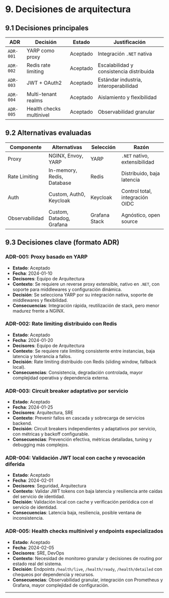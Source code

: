 # 9. Decisiones de arquitectura

## 9.1 Decisiones principales

| ADR        | Decisión                  | Estado    | Justificación                        |
|------------|---------------------------|-----------|--------------------------------------|
| `ADR-001`  | YARP como proxy           | Aceptado  | Integración `.NET` nativa            |
| `ADR-002`  | Redis rate limiting       | Aceptado  | Escalabilidad y consistencia distribuida |
| `ADR-003`  | JWT + OAuth2              | Aceptado  | Estándar industria, interoperabilidad|
| `ADR-004`  | Multi-tenant realms       | Aceptado  | Aislamiento y flexibilidad           |
| `ADR-005`  | Health checks multinivel  | Aceptado  | Observabilidad granular              |

## 9.2 Alternativas evaluadas

| Componente        | Alternativas           | Selección | Razón                        |
|-------------------|-----------------------|-----------|------------------------------|
| Proxy             | NGINX, Envoy, YARP    | YARP      | `.NET` nativo, extensibilidad|
| Rate Limiting     | In-memory, Redis, Database | Redis | Distribuido, baja latencia   |
| Auth              | Custom, Auth0, Keycloak | Keycloak | Control total, integración OIDC |
| Observabilidad    | Custom, Datadog, Grafana | Grafana Stack | Agnóstico, open source |

## 9.3 Decisiones clave (formato ADR)

### ADR-001: Proxy basado en YARP

- **Estado**: Aceptado
- **Fecha**: 2024-01-10
- **Decisores**: Equipo de Arquitectura
- **Contexto**: Se requiere un reverse proxy extensible, nativo en `.NET`, con soporte para middlewares y configuración dinámica.
- **Decisión**: Se selecciona YARP por su integración nativa, soporte de middlewares y flexibilidad.
- **Consecuencias**: Integración rápida, reutilización de stack, pero menor madurez frente a NGINX.

### ADR-002: Rate limiting distribuido con Redis

- **Estado**: Aceptado
- **Fecha**: 2024-01-20
- **Decisores**: Equipo de Arquitectura
- **Contexto**: Se requiere rate limiting consistente entre instancias, baja latencia y tolerancia a fallos.
- **Decisión**: Rate limiting distribuido con Redis (sliding window, fallback local).
- **Consecuencias**: Consistencia, degradación controlada, mayor complejidad operativa y dependencia externa.

### ADR-003: Circuit breaker adaptativo por servicio

- **Estado**: Aceptado
- **Fecha**: 2024-01-25
- **Decisores**: Arquitectura, SRE
- **Contexto**: Prevenir fallos en cascada y sobrecarga de servicios backend.
- **Decisión**: Circuit breakers independientes y adaptativos por servicio, con métricas y backoff configurable.
- **Consecuencias**: Prevención efectiva, métricas detalladas, tuning y debugging más complejos.

### ADR-004: Validación JWT local con cache y revocación diferida

- **Estado**: Aceptado
- **Fecha**: 2024-02-01
- **Decisores**: Seguridad, Arquitectura
- **Contexto**: Validar JWT tokens con baja latencia y resiliencia ante caídas del servicio de identidad.
- **Decisión**: Validación local con cache y verificación periódica con el servicio de identidad.
- **Consecuencias**: Latencia baja, resiliencia, posible ventana de inconsistencia.

### ADR-005: Health checks multinivel y endpoints especializados

- **Estado**: Aceptado
- **Fecha**: 2024-02-05
- **Decisores**: SRE, DevOps
- **Contexto**: Necesidad de monitoreo granular y decisiones de routing por estado real del sistema.
- **Decisión**: Endpoints `/health/live`, `/health/ready`, `/health/detailed` con chequeos por dependencia y recursos.
- **Consecuencias**: Observabilidad granular, integración con Prometheus y Grafana, mayor complejidad de configuración.

---
